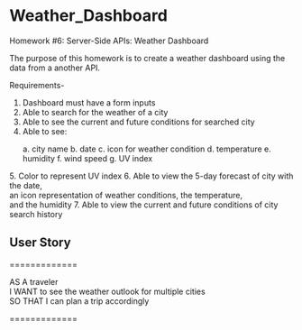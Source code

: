 # Weather_Dashboard

Homework #6: Server-Side APIs: Weather Dashboard

The purpose of this homework is to create a weather dashboard using the data from a another API.

Requirements-

1. Dashboard must have a form inputs 
2. Able to search for the weather of a city 
3. Able to see the current and future conditions for searched city 
4. Able to see:
<ol>
  a. city name
  b. date
  c. icon for weather condition
  d. temperature
  e. humidity
  f. wind speed
  g. UV index
</ol>
5. Color to represent UV index
6. Able to view the 5-day forecast of city with the date, <br>
   an icon representation of weather conditions, the temperature, <br>
   and the humidity
7. Able to view the current and future conditions of city search history


## User Story
=============

AS A traveler <br>
I WANT to see the weather outlook for multiple cities <br>
SO THAT I can plan a trip accordingly <br>

=============
